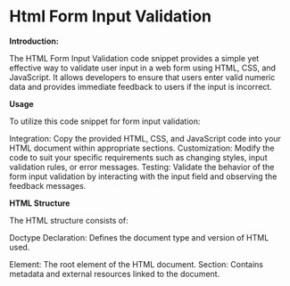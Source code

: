 # Html Form Input Validation 

**Introduction:**

The HTML Form Input Validation code snippet provides a simple yet effective way to validate user input in a web form using HTML, CSS, and JavaScript. It allows developers to ensure that users enter valid numeric data and provides immediate feedback to users if the input is incorrect.

**Usage**

To utilize this code snippet for form input validation:

Integration: Copy the provided HTML, CSS, and JavaScript code into your HTML document within appropriate sections.
Customization: Modify the code to suit your specific requirements such as changing styles, input validation rules, or error messages.
Testing: Validate the behavior of the form input validation by interacting with the input field and observing the feedback messages.

**HTML Structure**

The HTML structure consists of:

Doctype Declaration: Defines the document type and version of HTML used.
<html> Element: The root element of the HTML document.
<head> Section: Contains metadata and external resources linked to the document.
<style> Element: Defines CSS styles to be applied to elements within the document.
<body> Section: Contains the visible content of the HTML document.
Prompt Text: Instructs the user to enter a number.
Input Field: Allows the user to input numeric data.
Validation Placeholder: An area to display validation messages.
  
**JavaScript Functionality**

The JavaScript code provides real-time validation of user input:

val(x) Function: This function is triggered when the user types in the input field.
Parameter: x represents the input element.
Input Validation:
Checks if the input is not a number using the isNaN() function.
Displays a message if non-numeric characters are entered.
Checks if the length of the input is greater than 10 digits and displays a message if it exceeds this limit.
Clears any previous validation messages if the input is valid.

**Customization Options**

Styling: Modify the CSS styles to change the appearance of elements such as font, color, and alignment.
Validation Rules: Adjust the JavaScript function to implement custom validation rules based on specific requirements.
Error Messages: Customize the error messages displayed to users to provide clear guidance on input requirements.

**Compatibility**

This code snippet is compatible with modern web browsers that support HTML5, CSS3, and JavaScript, ensuring a consistent user experience across different platforms.

**Conclusion**

The HTML Form Input Validation code snippet offers a straightforward solution for implementing input validation in web forms. By integrating this code into your web projects, you can enhance user experience by providing instant feedback on input correctness, leading to improved data quality and user satisfaction.
